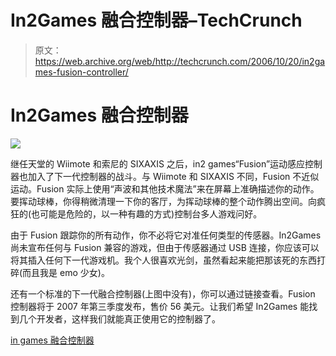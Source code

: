 # In2Games 融合控制器–TechCrunch

> 原文：<https://web.archive.org/web/http://techcrunch.com/2006/10/20/in2games-fusion-controller/>

# In2Games 融合控制器

![](img/a474c3dbc4d78be3783f6c962d72e28a.png)

继任天堂的 Wiimote 和索尼的 SIXAXIS 之后，in2 games“Fusion”运动感应控制器也加入了下一代控制器的战斗。与 Wiimote 和 SIXAXIS 不同，Fusion 不近似运动。Fusion 实际上使用“声波和其他技术魔法”来在屏幕上准确描述你的动作。要挥动球棒，你得稍微清理一下你的客厅，为挥动球棒的整个动作腾出空间。向疯狂的(也可能是危险的，以一种有趣的方式)控制台多人游戏问好。

由于 Fusion 跟踪你的所有动作，你不必将它对准任何类型的传感器。In2Games 尚未宣布任何与 Fusion 兼容的游戏，但由于传感器通过 USB 连接，你应该可以将其插入任何下一代游戏机。我个人很喜欢光剑，虽然看起来能把那该死的东西打碎(而且我是 emo 少女)。

还有一个标准的下一代融合控制器(上图中没有)，你可以通过链接查看。Fusion 控制器将于 2007 年第三季度发布，售价 56 美元。让我们希望 In2Games 能找到几个开发者，这样我们就能真正使用它的控制器了。

[in games 融合控制器](https://web.archive.org/web/20210304191357/http://www.engadget.com/2006/10/20/in2games-fusion-controller-spices-up-next-gen-motion-sensing/)